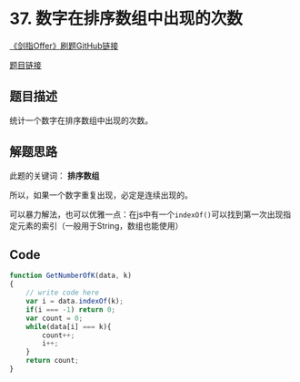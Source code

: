# 37. 数字在排序数组中出现的次数
[《剑指Offer》刷题GitHub链接](https://github.com/zhning12/Coding-Interviews)

[题目链接](https://www.nowcoder.com/practice/70610bf967994b22bb1c26f9ae901fa2?tpId=13&tqId=11190&tPage=2&rp=2&ru=%2Fta%2Fcoding-interviews&qru=%2Fta%2Fcoding-interviews%2Fquestion-ranking)

## 题目描述

统计一个数字在排序数组中出现的次数。

## 解题思路

此题的关键词： **排序数组**

所以，如果一个数字重复出现，必定是连续出现的。

可以暴力解法，也可以优雅一点：在js中有一个`indexOf()`可以找到第一次出现指定元素的索引（一般用于String，数组也能使用）

## Code


```javascript
function GetNumberOfK(data, k)
{
    // write code here
    var i = data.indexOf(k);
    if(i === -1) return 0;
    var count = 0;
    while(data[i] === k){
        count++;
        i++;
    }
    return count;
}
```